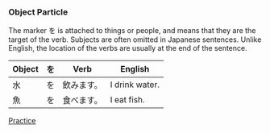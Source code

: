 ### Object Particle

The marker を is attached to things or people, and means that they are the target of the verb. 
Subjects are often omitted in Japanese sentences. 
Unlike English, the location of the verbs are usually at the end of the sentence. 

|Object|を|Verb|English|
|------|--|----|-------|
|水|を|飲みます。|I drink water.|
|魚|を|食べます。|I eat fish.|

[Practice](https://www.duolingo.com/skill/ja/Food-1/tips-and-notes)
